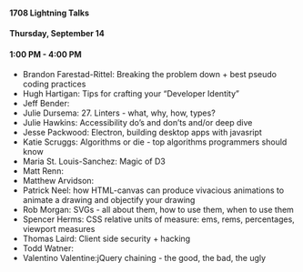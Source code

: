 #### 1708 Lightning Talks
#### Thursday, September 14
#### 1:00 PM - 4:00 PM

- Brandon Farestad-Rittel: Breaking the problem down + best pseudo coding practices
- Hugh Hartigan: Tips for crafting your “Developer Identity”
- Jeff Bender:
- Julie Dursema: 27. Linters - what, why, how, types?
- Julie Hawkins: Accessibility do’s and don’ts and/or deep dive
- Jesse Packwood: Electron, building desktop apps with javasript
- Katie Scruggs: Algorithms or die - top algorithms programmers should know
- Maria St. Louis-Sanchez: Magic of D3
- Matt Renn:
- Matthew Arvidson:
- Patrick Neel: how HTML-canvas can produce vivacious animations to animate a drawing and objectify your drawing
- Rob Morgan: SVGs - all about them, how to use them, when to use them
- Spencer Herms: CSS relative units of measure: ems, rems, percentages, viewport measures
- Thomas Laird: Client side security + hacking
- Todd Watner:
- Valentino Valentine:jQuery chaining - the good, the bad, the ugly
